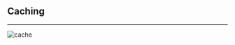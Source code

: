 <h2>Caching</h2>
<hr>
<img src="https://www.scylladb.com/wp-content/uploads/database-caching-diagram.png" alt="cache">
